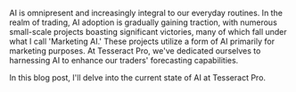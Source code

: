 AI is omnipresent and increasingly integral to our everyday routines. In the realm of trading, AI adoption is gradually gaining traction, with numerous small-scale projects boasting significant victories, many of which fall under what I call 'Marketing AI.' These projects utilize a form of AI primarily for marketing purposes. At Tesseract Pro, we've dedicated ourselves to harnessing AI to enhance our traders' forecasting capabilities.

In this blog post, I'll delve into the current state of AI at Tesseract Pro.

